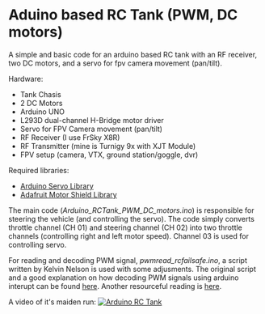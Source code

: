 # Aduino based RC Tank (PWM, DC motors)

A simple and basic code for an arduino based RC tank with an RF receiver, two DC motors, and a servo for fpv camera movement (pan/tilt).
  

Hardware:

- Tank Chasis
- 2 DC Motors
- Arduino UNO
- L293D dual-channel H-Bridge motor driver
- Servo for FPV Camera movement (pan/tilt)
- RF Receiver (I use FrSky X8R)
- RF Transmitter (mine is Turnigy 9x with XJT Module)
- FPV setup (camera, VTX, ground station/goggle, dvr)

  

Required libraries:
- [Arduino Servo Library](https://www.arduino.cc/en/reference/servo)
- [Adafruit Motor Shield Library](https://github.com/adafruit/Adafruit-Motor-Shield-library)

  

The main code (_Arduino_RCTank_PWM_DC_motors.ino_) is responsible for steering the vehicle (and controlling the servo). The code simply converts throttle channel (CH 01) and steering channel (CH 02) into two throttle channels (controlling right and left motor speed). Channel 03 is used for controlling servo.

  

For reading and decoding PWM signal, _pwmread_rcfailsafe.ino_, a script written by Kelvin Nelson is used with some adjusments. The original script and a good explanation on how decoding PWM signals using arduino interupt can be found [here](https://create.arduino.cc/projecthub/kelvineyeone/read-pwm-decode-rc-receiver-input-and-apply-fail-safe-6b90eb). Another resourceful reading is [here](http://rcarduino.blogspot.com/2012/05/interfacing-rc-channels-to-l293d-motor.html).
 

A video of it's maiden run:
[![Arduino RC Tank](https://img.youtube.com/vi/WQx10WutNS8/hqdefault.jpg)](https://youtu.be/WQx10WutNS8 "Arduino RC Tank")